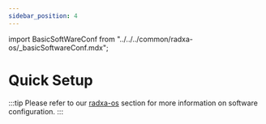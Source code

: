 ```yaml
---
sidebar_position: 4
---
```


import BasicSoftWareConf from "../../../common/radxa-os/\_basicSoftwareConf.mdx";

# Quick Setup

<BasicSoftWareConf model="e20c" />

:::tip
Please refer to our [radxa-os](../radxa-os/) section for more information on software configuration.
:::
